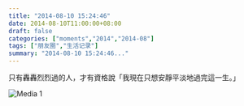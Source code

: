 ```yaml
---
title: "2014-08-10 15:24:46"
date: 2014-08-10T11:00:00+08:00
draft: false
categories: ["moments","2014","2014-08"]
tags: ["朋友圈","生活记录"]
summary: "2014-08-10 15:24:46..."
---
```


只有轟轟烈烈過的人，才有資格說「我現在只想安靜平淡地過完這一生。」

![Media 1](/Moments/photos/2014-08-10/201408101524460.jpg)

